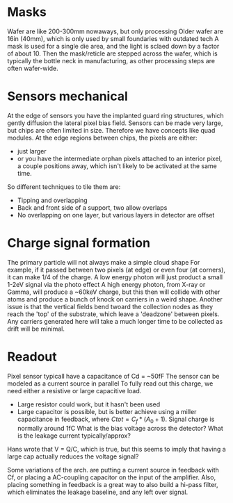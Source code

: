 # Masks

Wafer are like 200-300mm nowaways, but only processing 
Older wafer are 16in (40mm), which is only used by small foundaries with outdated tech
A mask is used for a single die area, and the light is sclaed down by a factor of about 10.
Then the mask/reticle are stepped across the wafer, which is typically the bottle neck in manufacturing, as other processing steps are often wafer-wide.

# Sensors mechanical
At the edge of sensors you have the implanted guard ring structures, which gently diffusion the lateral pixel bias field.
Sensors can be made very large, but chips are often limited in size. Therefore we have concepts like quad modules.
At the edge regions between chips, the pixels are either:
- just larger
- or you have the intermediate orphan pixels attached to an interior pixel, a couple positions away, which isn't likely to be activated at the same time.

So different techniques to tile them are:
- Tipping and overlapping
- Back and front side of a support, two allow overlaps
- No overlapping on one layer, but various layers in detector are offset

# Charge signal formation
The primary particle will not always make a simple cloud shape
For example, if it passed between two pixels (at edge) or even four (at corners), it can make 1/4 of the charge.
A low energy photon will just product a small 1-2eV signal via the photo effect
A high energy photon, from X-ray or Gamma, will produce a ~60keV charge, but this then will collide with other atoms and produce a bunch of knock on carriers in a weird shape.
Another issue is that the vertical fields bend twoard the collection nodes as they reach the 'top' of the substrate, which leave a 'deadzone' between pixels. Any carriers generated here will take a much longer time to be collected as drift will be minimal.

# Readout
Pixel sensor typicall have a capacitance of Cd = ~50fF
The sensor can be modeled as a current source in parallel
To fully read out this charge, we need either a resistive or large capacitive load.
- Large resistor could work, but it hasn't been used
- Large capacitor is possible, but is better achieve using a miller capacitance in feedback, where $Ctot = C_{f}*(A_{0}+1)$. 
Signal charge is normally around 1fC
What is the bias voltage across the detector?
What is the leakage current typically/approx?

Hans wrote that V = Q/C, which is true, but this seems to imply that having a large cap actually reduces the voltage signal?

Some variations of the arch. are putting a current source in feedback with Cf, or placing a AC-coupling capacitor on the input of the amplifier. Also, placing something in feedback is a great way to also build a hi-pass filter, which eliminates the leakage baseline, and any left over signal.

